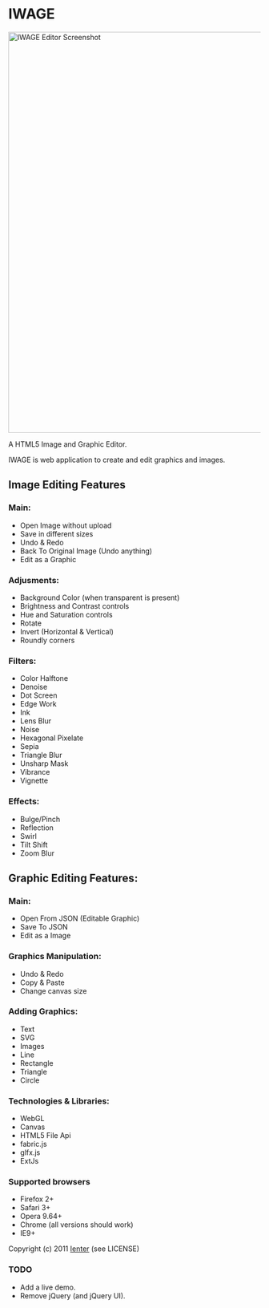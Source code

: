 IWAGE
=====
<img src="IWAGE/raw/master/screenshot.png" alt="IWAGE Editor Screenshot" width="800" />

A HTML5 Image and Graphic Editor.

IWAGE is web application to create and edit graphics and images.

Image Editing Features
----------------------

### Main:

* Open Image without upload
* Save in different sizes
* Undo & Redo
* Back To Original Image (Undo anything)
* Edit as a Graphic

### Adjusments:
* Background Color (when transparent is present)
* Brightness and Contrast controls
* Hue and Saturation controls
* Rotate
* Invert (Horizontal & Vertical)
* Roundly corners

### Filters:
* Color Halftone
* Denoise
* Dot Screen
* Edge Work
* Ink
* Lens Blur
* Noise
* Hexagonal Pixelate
* Sepia
* Triangle Blur
* Unsharp Mask
* Vibrance
* Vignette

### Effects:
* Bulge/Pinch
* Reflection
* Swirl
* Tilt Shift
* Zoom Blur

Graphic Editing Features:
-------------------------

### Main:
* Open From JSON (Editable Graphic)
* Save To JSON
* Edit as a Image

### Graphics Manipulation:
* Undo & Redo
* Copy & Paste
* Change canvas size

### Adding Graphics:
* Text
* SVG
* Images
* Line
* Rectangle
* Triangle
* Circle

### Technologies & Libraries:

* WebGL
* Canvas
* HTML5 File Api
* fabric.js
* glfx.js
* ExtJs

### Supported browsers

- Firefox 2+
- Safari 3+
- Opera 9.64+
- Chrome (all versions should work)
- IE9+

Copyright (c) 2011 <a href="http://ienter.net">Ienter</a> (see LICENSE)

### TODO

* Add a live demo.
* Remove jQuery (and jQuery UI).
